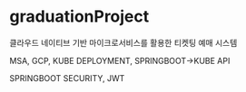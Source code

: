 # graduationProject
클라우드 네이티브 기반 마이크로서비스를 활용한 티켓팅 예매 시스템

MSA, GCP, KUBE DEPLOYMENT, SPRINGBOOT->KUBE API

SPRINGBOOT SECURITY, JWT

